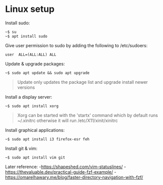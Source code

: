# Linux setup
Install sudo:
```
~$ su
~$ apt install sudo
```
Give user permission to sudo by adding the following to /etc/sudoers:
```
user  ALL=(ALL:ALL) ALL
```
Update & upgrade packages:
```
~$ sudo apt update && sudo apt upgrade
```
>Update only updates the package list and upgrade install newer versions

Install a display server:
```
~$ sudo apt install xorg
```
>Xorg can be started with the 'startx' command which by default runs ~/.xinitrc otherwise it will run /etc/X11/xinit/xinitrc

Install graphical applications:
```
~$ sudo apt install i3 firefox-esr feh
```
Install git & vim:
```
~$ sudo apt install vim git
```

Later reference:
-https://shapeshed.com/vim-statuslines/
-https://thevaluable.dev/practical-guide-fzf-example/
-https://omarelhawary.me/blog/faster-directory-navigation-with-fzf/
